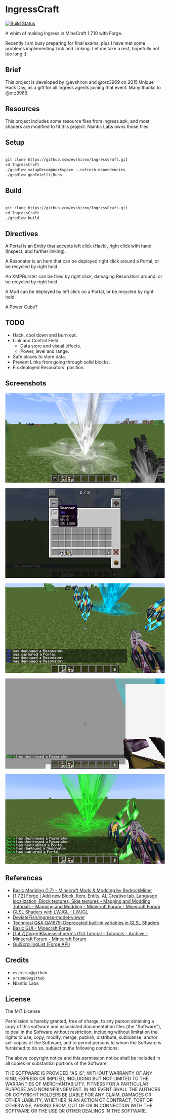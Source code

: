# IngressCraft

[![Build Status](http://i.evshiron.info:8080/job/IngressCraft/badge/icon)](http://i.evshiron.info:8080/job/IngressCraft/)

A whim of making Ingress in MineCraft 1.7.10 with Forge.

Recently I am busy preparing for final exams, plus I have met some problems implementing Link and Linking. Let me take a rest, hopefully not too long :)

## Brief

This project is developed by @evshiron and @orz3969 on 2015 Unique Hack Day, as a gift for all Ingress agents joining that event. Many thanks to @orz3969.

## Resources

This project includes some resource files from ingress.apk, and most shaders are modified to fit this project. Niantic Labs owns those files.

## Setup

```

git clone https://github.com/evshiron/IngressCraft.git
cd IngressCraft
./gradlew setupDecompWorkspace --refresh-dependencies
./gradlew genIntellijRuns

```

## Build

```

git clone https://github.com/evshiron/IngressCraft.git
cd IngressCraft
./gradlew build

```

## Directives

A Portal is an Entity that accepts left click (Hack), right click with hand (Inspect, and further linking).

A Resonator is an Item that can be deployed right click around a Portal, or be recycled by right hold.

An XMPBurster can be fired by right click, damaging Resonators around, or be recycled by right hold.

A Mod can be deployed by left click on a Portal, or be recycled by right hold.

A Power Cube?

## TODO

* Hack, cool down and burn out.
* Link and Control Field.
  * Data store and visual effects.
  * Power, level and range.
* Safe places to store data.
* Prevent Links from going through solid blocks.
* Fix deployed Resonators' position.

## Screenshots

![](./screenshots/1.png)

![](./screenshots/2.png)

![](./screenshots/3.png)

![](./screenshots/4.png)

![](./screenshots/5.png)

## References

* [Basic Modding (1.7) - Minecraft Mods & Modding by BedrockMiner](http://bedrockminer.jimdo.com/modding-tutorials/basic-modding-1-7/)
* [[1.7.2] Forge | Add new Block, Item, Entity, AI, Creative tab, Language localization, Block textures, Side textures - Mapping and Modding Tutorials - Mapping and Modding - Minecraft Forum - Minecraft Forum](http://www.minecraftforum.net/forums/mapping-and-modding/mapping-and-modding-tutorials/1571558-1-7-2-forge-add-new-block-item-entity-ai-creative)
* [GLSL Shaders with LWJGL - LWJGL](http://wiki.lwjgl.org/wiki/GLSL_Shaders_with_LWJGL)
* [DeviateFish/ingress-model-viewer](https://github.com/DeviateFish/ingress-model-viewer)
* [Technical Q&A QA1679: Deprecated built-in variables in GLSL Shaders](https://developer.apple.com/library/ios/qa/qa1679/_index.html)
* [Basic GUI - Minecraft Forge](http://www.minecraftforge.net/wiki/Basic_GUI)
* [[1.4.7][forge]Blaueseichoern's GUI Tutorial - Tutorials - Archive - Minecraft Forum - Minecraft Forum](http://www.minecraftforum.net/forums/archive/tutorials/931088-1-4-7-forge-blaueseichoerns-gui-tutorial)
* [GuiScrollingList (Forge API)](http://cmicro.github.io/NeatCraft/forge-javadoc/)

## Credits

  * `evshiron@github`
  * `orz3969@github`
  * Niantic Labs

## License

The MIT License

Permission is hereby granted, free of charge, to any person obtaining a copy of this software and associated documentation files (the "Software"), to deal in the Software without restriction, including without limitation the rights to use, copy, modify, merge, publish, distribute, sublicense, and/or sell copies of the Software, and to permit persons to whom the Software is furnished to do so, subject to the following conditions:

The above copyright notice and this permission notice shall be included in all copies or substantial portions of the Software.

THE SOFTWARE IS PROVIDED "AS IS", WITHOUT WARRANTY OF ANY KIND, EXPRESS OR IMPLIED, INCLUDING BUT NOT LIMITED TO THE WARRANTIES OF MERCHANTABILITY, FITNESS FOR A PARTICULAR PURPOSE AND NONINFRINGEMENT. IN NO EVENT SHALL THE AUTHORS OR COPYRIGHT HOLDERS BE LIABLE FOR ANY CLAIM, DAMAGES OR OTHER LIABILITY, WHETHER IN AN ACTION OF CONTRACT, TORT OR OTHERWISE, ARISING FROM, OUT OF OR IN CONNECTION WITH THE SOFTWARE OR THE USE OR OTHER DEALINGS IN THE SOFTWARE.
